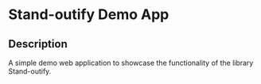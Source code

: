 # Stand-outify Demo App
## Description
A simple demo web application to showcase the functionality of the library Stand-outify.
